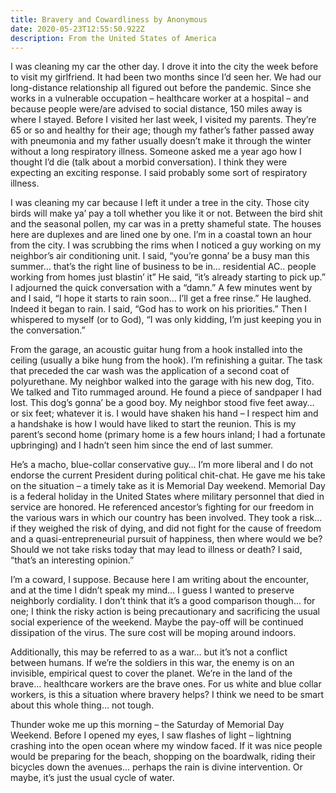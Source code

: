 ```yaml
---
title: Bravery and Cowardliness by Anonymous
date: 2020-05-23T12:55:50.922Z
description: From the United States of America
---
```

I was cleaning my car the other day. I drove it into the city the week before to visit my girlfriend. It had been two months since I’d seen her. We had our long-distance relationship all figured out before the pandemic. Since she works in a vulnerable occupation – healthcare worker at a hospital – and because people were/are advised to social distance, 150 miles away is where I stayed. Before I visited her last week, I visited my parents. They’re 65 or so and healthy for their age; though my father’s father passed away with pneumonia and my father usually doesn’t make it through the winter without a long respiratory illness. Someone asked me a year ago how I thought I’d die (talk about a morbid conversation). I think they were expecting an exciting response. I said probably some sort of respiratory illness.

I was cleaning my car because I left it under a tree in the city. Those city birds will make ya’ pay a toll whether you like it or not. Between the bird shit and the seasonal pollen, my car was in a pretty shameful state. The houses here are duplexes and are lined one by one. I’m in a coastal town an hour from the city. I was scrubbing the rims when I noticed a guy working on my neighbor’s air conditioning unit. I said, “you’re gonna’ be a busy man this summer… that’s the right line of business to be in… residential AC.. people working from homes just blastin’ it” He said, “it’s already starting to pick up.” I adjourned the quick conversation with a “damn.” A few minutes went by and I said, “I hope it starts to rain soon… I’ll get a free rinse.” He laughed. Indeed it began to rain. I said, “God has to work on his priorities.” Then I whispered to myself (or to God), “I was only kidding, I’m just keeping you in the conversation.”

From the garage, an acoustic guitar hung from a hook installed into the ceiling (usually a bike hung from the hook). I’m refinishing a guitar. The task that preceded the car wash was the application of a second coat of polyurethane. My neighbor walked into the garage with his new dog, Tito. We talked and Tito rummaged around. He found a piece of sandpaper I had lost. This dog’s gonna’ be a good boy. My neighbor stood five feet away… or six feet; whatever it is. I would have shaken his hand – I respect him and a handshake is how I would have liked to start the reunion. This is my parent’s second home (primary home is a few hours inland; I had a fortunate upbringing) and I hadn’t seen him since the end of last summer.

He’s a macho, blue-collar conservative guy… I’m more liberal and I do not endorse the current President during political chit-chat. He gave me his take on the situation – a timely take as it is Memorial Day weekend. Memorial Day is a federal holiday in the United States where military personnel that died in service are honored. He referenced ancestor’s fighting for our freedom in the various wars in which our country has been involved. They took a risk… if they weighed the risk of dying, and did not fight for the cause of freedom and a quasi-entrepreneurial pursuit of happiness, then where would we be? Should we not take risks today that may lead to illness or death? I said, “that’s an interesting opinion.”

I’m a coward, I suppose. Because here I am writing about the encounter, and at the time I didn’t speak my mind… I guess I wanted to preserve neighborly cordiality. I don’t think that it’s a good comparison though... for one; I think the risky action is being precautionary and sacrificing the usual social experience of the weekend. Maybe the pay-off will be continued dissipation of the virus. The sure cost will be moping around indoors.

Additionally, this may be referred to as a war… but it’s not a conflict between humans. If we’re the soldiers in this war, the enemy is on an invisible, empirical quest to cover the planet. We’re in the land of the brave… healthcare workers are the brave ones. For us white and blue collar workers, is this a situation where bravery helps? I think we need to be smart about this whole thing… not tough.

Thunder woke me up this morning – the Saturday of Memorial Day Weekend. Before I opened my eyes, I saw flashes of light – lightning crashing into the open ocean where my window faced. If it was nice people would be preparing for the beach, shopping on the boardwalk, riding their bicycles down the avenues… perhaps the rain is divine intervention. Or maybe, it’s just the usual cycle of water.